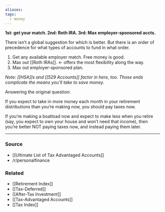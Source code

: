 ```yaml
---
aliases: 
tags:
  - money
---
```

**1st: get your match. 2nd: Roth IRA. 3rd: Max employer-sponsored accts.**

There isn’t a global suggestion for which is better. But there is an order of precedence for what types of accounts to fund in what order.

1. Get any available employer match. Free money is good.
2. Max out [[Roth IRAs]]. ← offers the most flexibility along the way.
3. Max out employer-sponsored plan.

*Note: [[HSA]]s and [[529 Accounts]] factor in here, too. Those ends complicate the means you’ll take to save money.*

Answering the original question:

If you expect to take in more money each month in your retirement distributions than you’re making now, you should pay taxes now. 

If you’re making a boatload now and expect to make less when you retire (say, you expect to own your house and won’t need that income), then you’re better NOT paying taxes now, and instead paying them later.

---

### Source
- [[Ultimate List of Tax Advantaged Accounts]]
- /r/personalfinance

### Related
- [[Retirement Index]] 
- [[Tax-Deferred]]
- [[After-Tax Investment]] 
- [[Tax-Advantaged Accounts]]
- [[Tax Index]]